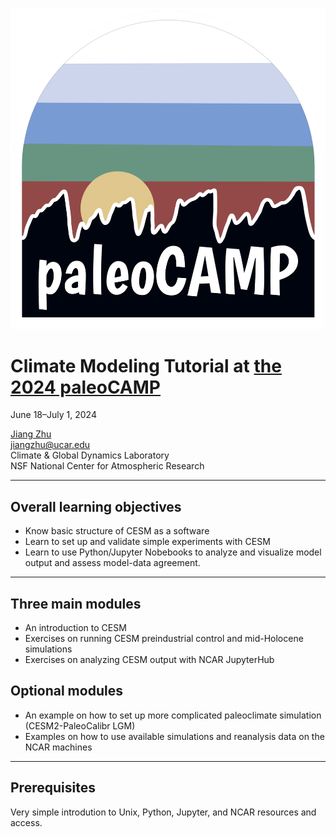 ![paleoCAMP logo](./images/paleoCAMPLogo.png)

# Climate Modeling Tutorial at [the 2024 paleoCAMP](https://paleoclimate.camp/)
 
June 18–July 1, 2024

[Jiang Zhu](https://staff.cgd.ucar.edu/jiangzhu/)  
[jiangzhu@ucar.edu](mailto:jiangzhu@ucar.edu)  
Climate & Global Dynamics Laboratory  
NSF National Center for Atmospheric Research  


---
## Overall learning objectives
* Know basic structure of CESM as a software
* Learn to set up and validate simple experiments with CESM
* Learn to use Python/Jupyter Nobebooks to analyze and visualize model output and assess model-data agreement.


---
## Three main modules
* An introduction to CESM
* Exercises on running CESM preindustrial control and mid-Holocene simulations
* Exercises on analyzing CESM output with NCAR JupyterHub


## Optional modules
* An example on how to set up more complicated paleoclimate simulation (CESM2-PaleoCalibr LGM)
* Examples on how to use available simulations and reanalysis data on the NCAR machines


---
## Prerequisites
Very simple introdution to Unix, Python, Jupyter, and NCAR resources and access.